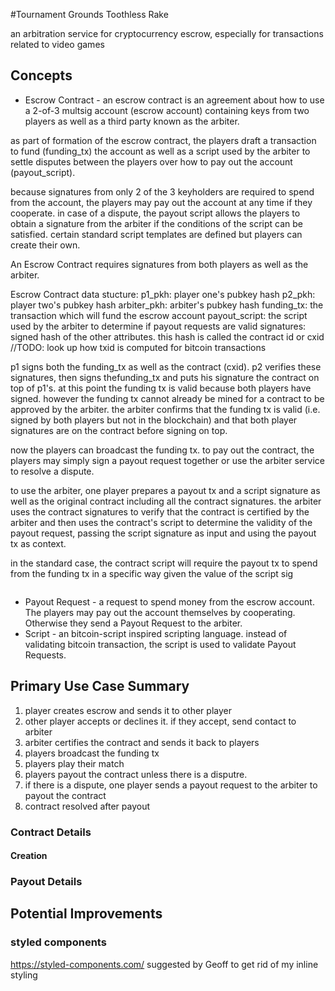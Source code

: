 #Tournament Grounds Toothless Rake 

an arbitration service for cryptocurrency escrow, especially for transactions related to video games

## Concepts
* Escrow Contract - an escrow contract is an agreement about how to use a 2-of-3 multsig account (escrow account) containing keys from two players as well as a third party known as the arbiter. 

as part of formation of the escrow contract, the players draft a transaction to fund (funding_tx) the account as well as a script used by the arbiter to settle disputes between the players over how to pay out the account (payout_script). 

because signatures from only 2 of the 3 keyholders are required to spend from the account, the players may pay out the account at any time if they cooperate. in case of a dispute, the payout script allows the players to obtain a signature from the arbiter if the conditions of the script can be satisfied. certain standard script templates are defined but players can create their own.

An Escrow Contract requires signatures from both players as well as the arbiter.

Escrow Contract data stucture:
p1_pkh: player one's pubkey hash 
p2_pkh: player two's pubkey hash
arbiter_pkh: arbiter's pubkey hash
funding_tx: the transaction which will fund the escrow account 
payout_script: the script used by the arbiter to determine if payout requests are valid
signatures: signed hash of the other attributes. this hash is called the contract id or cxid
//TODO: look up how txid is computed for bitcoin transactions

p1 signs both the funding_tx as well as the contract (cxid). p2 verifies these signatures, then signs thefunding_tx and puts his signature the contract on top of p1's. at this point the funding tx is valid because both players have signed. however the funding tx cannot already be mined for a contract to be approved by the arbiter. the arbiter confirms that the funding tx is valid (i.e. signed by both players but not in the blockchain) and that both player signatures are on the contract before signing on top.

now the players can broadcast the funding tx. to pay out the contract, the players may simply sign a payout request together or use the arbiter service to resolve a dispute.

to use the arbiter, one player prepares a payout tx and a script signature as well as the original contract including all the contract signatures. the arbiter uses the contract signatures to verify that the contract is certified by the arbiter and then uses the contract's script to determine the validity of the payout request, passing the script signature as input and using the payout tx as context.

in the standard case, the contract script will require the payout tx to spend from the funding tx in a specific way given the value of the script sig


```

```

* Payout Request - a request to spend money from the escrow account. The players may pay out the account themselves by cooperating. Otherwise they send a Payout Request to the arbiter. 
* Script - an bitcoin-script inspired scripting language. instead of validating bitcoin transaction, the script is used to validate Payout Requests.

## Primary Use Case Summary

1. player creates escrow and sends it to other player
2. other player accepts or declines it. if they accept, send contact to arbiter
3. arbiter certifies the contract and sends it back to players
4. players broadcast the funding tx
5. players play their match
6. players payout the contract unless there is a disputre.
7. if there is a dispute, one player sends a payout request to the arbiter to payout the contract
8. contract resolved after payout

### Contract Details
#### Creation
### Payout Details

## Potential Improvements

### styled components 
https://styled-components.com/
suggested by Geoff to get rid of my inline styling

